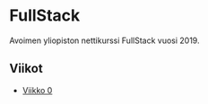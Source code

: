 # FullStack

Avoimen yliopiston nettikurssi FullStack vuosi 2019.

## Viikot

+ [Viikko 0](https://github.com/SIholin/SannaFullStack/tree/master/vko0)
